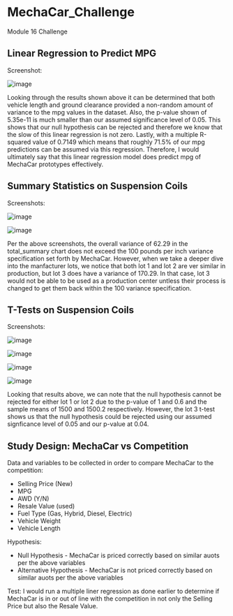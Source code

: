 # MechaCar_Challenge
Module 16 Challenge

## Linear Regression to Predict MPG
Screenshot:

![image](https://user-images.githubusercontent.com/115592394/219260571-07b3afed-2aa5-46e6-abb6-ac11655a15f2.png)

Looking through the results shown above it can be determined that both vehicle length and ground clearance provided a non-random amount of variance to the mpg values in the dataset. Also, the p-value shown of 5.35e-11 is much smaller than our assumed significance level of 0.05. This shows that our null hypothesis can be rejected and therefore we know that the slow of this linear regression is not zero. Lastly, with a multiple R-squared value of 0.7149 which means that roughly 71.5% of our mpg predictions can be assumed via this regression. Therefore, I would ultimately say that this linear regression model does predict mpg of MechaCar prototypes effectively.

## Summary Statistics on Suspension Coils
Screenshots:

![image](https://user-images.githubusercontent.com/115592394/219262831-748272d2-9da3-4a41-991d-ede02b29ab70.png)

![image](https://user-images.githubusercontent.com/115592394/219262887-815553bf-5be5-48ad-ad99-0bec9b7f0e02.png)

Per the above screenshots, the overall variance of 62.29 in the total_summary chart does not exceed the 100 pounds per inch variance specification set forth by MechaCar. However, when we take a deeper dive into the manfacturer lots, we notice that both lot 1 and lot 2 are ver similar in production, but lot 3 does have a variance of 170.29. In that case, lot 3 would not be able to be used as a production center untless their process is changed to get them back within the 100 variance specification.

## T-Tests on Suspension Coils
Screenshots:

![image](https://user-images.githubusercontent.com/115592394/219264134-710adfba-94f7-4872-8cb1-edb7a2a10dab.png)

![image](https://user-images.githubusercontent.com/115592394/219264200-e6d6ed17-24cf-4650-9b0d-2f2bf2fc9b38.png)

![image](https://user-images.githubusercontent.com/115592394/219264228-1188da8d-e2bb-415d-a309-61c813ebe938.png)

![image](https://user-images.githubusercontent.com/115592394/219264339-1e536b01-9b0b-4ba6-ab38-27b15644f384.png)

Looking that results above, we can note that the null hypothesis cannot be rejected for either lot 1 or lot 2 due to the p-value of 1 and 0.6 and the sample means of 1500 and 1500.2 respectively. However, the lot 3 t-test shows us that the null hypothesis could be rejected using our assumed signficance level of 0.05 and our p-value at 0.04.

## Study Design: MechaCar vs Competition

Data and variables to be collected in order to compare MechaCar to the competition:
- Selling Price (New)
- MPG
- AWD (Y/N)
- Resale Value (used)
- Fuel Type (Gas, Hybrid, Diesel, Electric)
- Vehicle Weight
- Vehicle Length

Hypothesis:
- Null Hypothesis - MechaCar is priced correctly based on similar auots per the above variables
- Alternative Hypothesis - MechaCar is not priced correctly based on similar auots per the above variables

Test:
I would run a multiple liner regression as done earlier to determine if MechaCar is in or out of line with the competition in not only the Selling Price but also the Resale Value.
